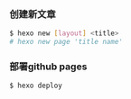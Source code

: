 
### 创建新文章

```bash
$ hexo new [layout] <title>
# hexo new page 'title name'
```


### 部署github pages

```bash
$ hexo deploy
```